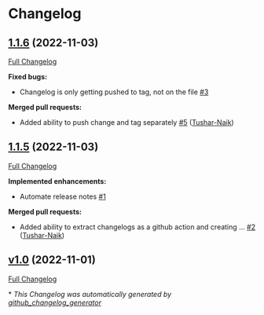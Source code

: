# Changelog

## [1.1.6](https://github.com/livetheoogway/crud-store/tree/1.1.6) (2022-11-03)

[Full Changelog](https://github.com/livetheoogway/crud-store/compare/1.1.5...1.1.6)

**Fixed bugs:**

- Changelog is only getting pushed to tag, not on the file [\#3](https://github.com/livetheoogway/crud-store/issues/3)

**Merged pull requests:**

- Added ability to push change and tag separately [\#5](https://github.com/livetheoogway/crud-store/pull/5) ([Tushar-Naik](https://github.com/Tushar-Naik))

## [1.1.5](https://github.com/livetheoogway/crud-store/tree/1.1.5) (2022-11-03)

[Full Changelog](https://github.com/livetheoogway/crud-store/compare/v1.0...1.1.5)

**Implemented enhancements:**

- Automate release notes [\#1](https://github.com/livetheoogway/crud-store/issues/1)

**Merged pull requests:**

- Added ability to extract changelogs as a github action and creating … [\#2](https://github.com/livetheoogway/crud-store/pull/2) ([Tushar-Naik](https://github.com/Tushar-Naik))

## [v1.0](https://github.com/livetheoogway/crud-store/tree/v1.0) (2022-11-01)

[Full Changelog](https://github.com/livetheoogway/crud-store/compare/49ac4ce542cdf14851e7bf894fc160f3e4836b84...v1.0)



\* *This Changelog was automatically generated by [github_changelog_generator](https://github.com/github-changelog-generator/github-changelog-generator)*
